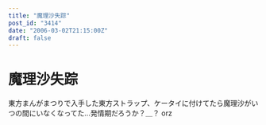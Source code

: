 ```yaml
---
title: "魔理沙失踪"
post_id: "3414"
date: "2006-03-02T21:15:00Z"
draft: false
---
```


# 魔理沙失踪

東方まんがまつりで入手した東方ストラップ、ケータイに付けてたら魔理沙がいつの間にいなくなってた…発情期だろうか？＿？ orz
